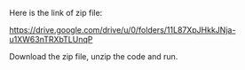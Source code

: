 Here is the link of zip file:

https://drive.google.com/drive/u/0/folders/11L87XpJHkkJNja-u1XW63nTRXbTLUnqP

Download the zip file, unzip the code and run.
